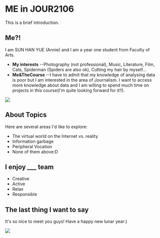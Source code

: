 # ME in JOUR2106

This is a brief introduction.

## Me?!

I am SUN HAN YUE (Annie) and I am a year one student from Faculty of Arts. 

- **My interests** --Photography (not professional), Music, Literature, Film, Cats, Spiderman (Spiders are also ok), Cutting my hair by myself... 
- **Me&TheCourse** --I have to admit that my knowledge of analysing data is poor but I am interested in the area of Journalism. I want to access more knowledge about data and I am willing to spend much time on projects in this course(I'm quite looking forward for it!!). 

![](SUN08042HanYue.github.io/images/Cg-4WlWI0dGIbiyEAAIxyAQA6pQAAF1mAHKJKcAAjHg239.jpg )

## About Topics

Here are several areas I'd like to explore:

- The virtual world on the Internet vs. reality
- Information garbage
- Peripheral Vocation
- None of them above:D

## I enjoy ___ team

- Creative
- Active
- Relax
- Responsible

## The last thing I want to say

It's so nice to meet you guys! Have a happy new lunar year:) 

![](SUN08042HanYue.github.io/images/51biz_igGFeOVo.jpg )
